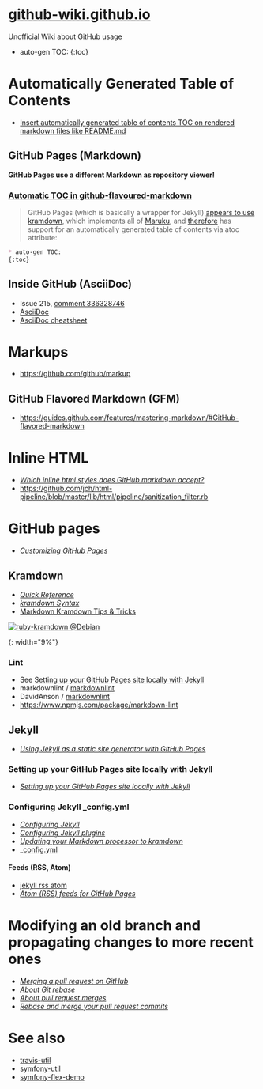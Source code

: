# [github-wiki.github.io](https://github-wiki.github.io/)
Unofficial Wiki about GitHub usage
* auto-gen TOC:
{:toc}

# Automatically Generated Table of Contents
* [Insert automatically generated table of contents TOC on rendered markdown files like README.md](https://github.com/isaacs/github/issues/215)

## GitHub Pages (Markdown)
**GitHub Pages use a different Markdown as repository viewer!**

### [Automatic TOC in github-flavoured-markdown](https://stackoverflow.com/questions/9721944/automatic-toc-in-github-flavoured-markdown)
>GitHub Pages (which is basically a wrapper for Jekyll) [appears to use][] [kramdown][], which implements all of [Maruku][], and [therefore] has support for an automatically generated table of contents via atoc attribute:

[appears to use]: https://github.com/jekyll/jekyll/blob/master/lib/jekyll.rb#L29 "jekyll/jekyll"
[kramdown]: https://kramdown.gettalong.org/parser/kramdown.html
[Maruku]: https://github.com/bhollis/maruku/blob/master/docs/markdown_syntax.md "bhollis/maruku"
[therefore]: https://github.com/bhollis/maruku/blob/master/docs/math.md "See source code for this page"
```md
* auto-gen TOC:
{:toc}
```

## Inside GitHub (AsciiDoc)
* Issue 215, [comment 336328746](https://github.com/isaacs/github/issues/215#issuecomment-336328746)
* [AsciiDoc](https://en.wikipedia.org/wiki/AsciiDoc "Wikipedia")
* [AsciiDoc cheatsheet](http://powerman.name/doc/asciidoc)

# Markups
* https://github.com/github/markup

## GitHub Flavored Markdown (GFM)
* https://guides.github.com/features/mastering-markdown/#GitHub-flavored-markdown

# Inline HTML
* [*Which inline html styles does GitHub markdown accept?*](https://stackoverflow.com/questions/44831505/which-inline-html-styles-does-github-markdown-accept "stackoverflow")
* https://github.com/jch/html-pipeline/blob/master/lib/html/pipeline/sanitization_filter.rb

# GitHub pages
* [*Customizing GitHub Pages*](https://help.github.com/categories/customizing-github-pages/ "GitHub Help")

## Kramdown
* [*Quick Reference*](https://kramdown.gettalong.org/quickref.html)
* [*kramdown Syntax*](https://kramdown.gettalong.org/syntax.html)
* [Markdown Kramdown Tips & Tricks](https://about.gitlab.com/2016/07/19/markdown-kramdown-tips-and-tricks/)

[![ruby-kramdown @Debian][]](https://tracker.debian.org/pkg/ruby-kramdown) <!--- or with css: img[alt=...] { width: 9%; } -->

[ruby-kramdown @Debian]: https://qa.debian.org/cgi-bin/popcon-png?packages=ruby-kramdown&show_installed=on&date_fmt=%25Y
{: width="9%"}

### Lint
* See [Setting up your GitHub Pages site locally with Jekyll](#setting-up-your-github-pages-site-locally-with-jekyll)
* markdownlint / [markdownlint](https://github.com/markdownlint/markdownlint)
* DavidAnson / [markdownlint](https://github.com/DavidAnson/markdownlint)
* https://www.npmjs.com/package/markdown-lint

## Jekyll
* [*Using Jekyll as a static site generator with GitHub Pages*](https://help.github.com/articles/using-jekyll-as-a-static-site-generator-with-github-pages/ "GitHub Help")

### Setting up your GitHub Pages site locally with Jekyll
* [*Setting up your GitHub Pages site locally with Jekyll*](https://help.github.com/articles/setting-up-your-github-pages-site-locally-with-jekyll/ "GitHub Help")

### Configuring Jekyll \_config.yml
* [*Configuring Jekyll*](https://help.github.com/articles/configuring-jekyll/ "GitHub Help")
* [*Configuring Jekyll plugins*](https://help.github.com/articles/configuring-jekyll-plugins/ "GitHub Help")
* [*Updating your Markdown processor to kramdown*](https://help.github.com/articles/updating-your-markdown-processor-to-kramdown/ "GitHub Help")
* [\_config.yml](https://google.com/search?q=_config.yml)

#### Feeds (RSS, Atom)
* [jekyll rss atom](https://google.com/search?q=jekyll+rss)
* [*Atom (RSS) feeds for GitHub Pages*](https://help.github.com/articles/atom-rss-feeds-for-github-pages/)

# Modifying an old branch and propagating changes to more recent ones
* [*Merging a pull request on GitHub*](https://help.github.com/articles/merging-a-pull-request/#merging-a-pull-request-on-github)
* [*About Git rebase*](https://help.github.com/articles/about-git-rebase/)
* [*About pull request merges*](https://help.github.com/articles/about-pull-request-merges/)
* [*Rebase and merge your pull request commits*](https://help.github.com/articles/about-pull-request-merges/#rebase-and-merge-your-pull-request-commits)

# See also
* [travis-util](https://travis-util.github.io/)
* [symfony-util](https://symfony-util.github.io)
* [symfony-flex-demo](https://symfony-flex-demo.github.io)
